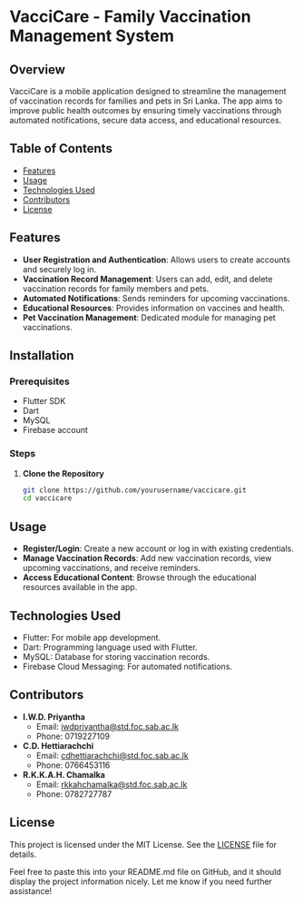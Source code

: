 # VacciCare - Family Vaccination Management System

## Overview
VacciCare is a mobile application designed to streamline the management of vaccination records for families and pets in Sri Lanka. The app aims to improve public health outcomes by ensuring timely vaccinations through automated notifications, secure data access, and educational resources.

## Table of Contents
- [Features](#features)
- [Usage](#usage)
- [Technologies Used](#technologies-used)
- [Contributors](#contributors)
- [License](#license)

## Features
- **User Registration and Authentication**: Allows users to create accounts and securely log in.
- **Vaccination Record Management**: Users can add, edit, and delete vaccination records for family members and pets.
- **Automated Notifications**: Sends reminders for upcoming vaccinations.
- **Educational Resources**: Provides information on vaccines and health.
- **Pet Vaccination Management**: Dedicated module for managing pet vaccinations.

## Installation
### Prerequisites
- Flutter SDK
- Dart
- MySQL
- Firebase account

### Steps
1. **Clone the Repository**
   ```bash
   git clone https://github.com/yourusername/vaccicare.git
   cd vaccicare
## Usage
- **Register/Login**: Create a new account or log in with existing credentials.
- **Manage Vaccination Records**: Add new vaccination records, view upcoming vaccinations, and receive reminders.
- **Access Educational Content**: Browse through the educational resources available in the app.

## Technologies Used
- Flutter: For mobile app development.
- Dart: Programming language used with Flutter.
- MySQL: Database for storing vaccination records.
- Firebase Cloud Messaging: For automated notifications.

## Contributors
- **I.W.D. Priyantha**
  - Email: iwdpriyantha@std.foc.sab.ac.lk
  - Phone: 0719227109
- **C.D. Hettiarachchi**
  - Email: cdhettiarachchi@std.foc.sab.ac.lk
  - Phone: 0766453116
- **R.K.K.A.H. Chamalka**
  - Email: rkkahchamalka@std.foc.sab.ac.lk
  - Phone: 0782727787

## License
This project is licensed under the MIT License. See the [LICENSE](LICENSE) file for details.

Feel free to paste this into your README.md file on GitHub, and it should display the project information nicely. Let me know if you need further assistance!
